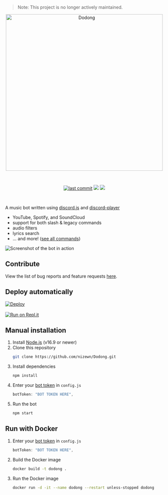 > Note: This project is no longer actively maintained.

<div align="center">
  <p>
    <img src="https://i.imgur.com/un792U4.png" width="500" alt="Dodong" /></a>
  </p>
  <br>
  <p>
    <a href="https://github.com/nizewn/Dodong/commits/main"><img src="https://img.shields.io/github/last-commit/nizewn/Dodong?color=44b868&logo=GitHub&logoColor=white&style=flat-square" alt="last commit"></a> 
    <a href="https://www.npmjs.com/package/discord.js"><img src="https://img.shields.io/github/package-json/dependency-version/nizewn/Dodong/discord.js?color=44b868&logo=npm&style=flat-square"></a>
    <a href="https://www.npmjs.com/package/discord-player"><img src="https://img.shields.io/github/package-json/dependency-version/nizewn/Dodong/discord-player?color=44b868&logo=npm&style=flat-square"></a>
  </p>
</div>
<br>

A music bot written using [discord.js](https://github.com/discordjs/discord.js) and [discord-player](https://github.com/Androz2091/discord-player)

- YouTube, Spotify, and SoundCloud
- support for both slash & legacy commands
- audio filters
- lyrics search
- ... and more! ([see all commands](https://github.com/nizewn/Dodong/tree/main/commands))

![Screenshot of the bot in action](https://i.imgur.com/SfDflUk.png)

## Contribute

View the list of bug reports and feature requests [here](https://github.com/nizewn/Dodong/issues).

## Deploy automatically

[![Deploy](https://www.herokucdn.com/deploy/button.svg)](https://heroku.com/deploy?template=https://github.com/nizewn/Dodong)<br><br>
[![Run on Repl.it](https://repl.it/badge/github/nizewn/Dodong)](https://repl.it/github/nizewn/Dodong)

## Manual installation

1. Install [Node.js](https://nodejs.org/en/download) (v16.9 or newer)
2. Clone this repository
   ```sh
   git clone https://github.com/nizewn/Dodong.git
   ```
3. Install dependencies
   ```sh
   npm install
   ```
4. Enter your [bot token](https://discord.com/developers/applications) in `config.js`
   ```js
   botToken: "BOT TOKEN HERE",
   ```
5. Run the bot
   ```sh
   npm start
   ```

## Run with Docker

1. Enter your [bot token](https://discord.com/developers/applications) in `config.js`

   ```js
   botToken: "BOT TOKEN HERE",
   ```

2. Build the Docker image

   ```sh
   docker build -t dodong .
   ```

3. Run the Docker image
   ```sh
   docker run -d -it --name dodong --restart unless-stopped dodong
   ```
